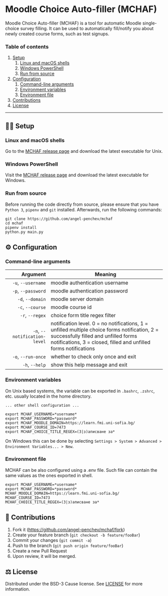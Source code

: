 # Moodle Choice Auto-filler (MCHAF)
Moodle Choice Auto-filler (MCHAF) is a tool for automatic Moodle single-choice survey filling. It can be used to automatically fill/notify you about newly created course forms, such as test signups.

### Table of contents

1. [Setup](#-setup)
    1. [Linux and macOS shells](#linux-and-macos-shells)
    2. [Windows PowerShell](#windows-powershell)
    3. [Run from source](#run-from-source)
2. [Configuration](#-configuration)
    1. [Command-line arguments](#command-line-arguments)
    2. [Environment variables](#environment-variables)
    3. [Environment file](#environment-file)
3. [Contributions](#-contributions)
4. [License](#-license)

---

## 👨‍💻 Setup

### Linux and macOS shells
Go to the [MCHAF release page](https://github.com/angel-penchev/mchaf/releases) and download the latest executable for Unix.

### Windows PowerShell
Visit the [MCHAF release page](https://github.com/angel-penchev/mchaf/releases) and download the latest executable for Windows.

### Run from source
Before running the code directly from source, please ensure that you have `Python 3`, `pipenv` and `git` installed. Afterwards, run the following commands:

```
git clone https://github.com/angel-penchev/mchaf
cd mchaf
pipenv install
python.py main.py
```

## ⚙ Configuration
### Command-line arguments
| Argument | Meaning |
|---------:|---------|
| `-u`, `--username`           | moodle authentication username      |
| `-p`, `--password`           | moodle authentication password      |
| `-d`, `--domain`             | moodle server domain                |
| `-c`, `--course`             | moodle course id                    |
| `-r`, `--regex`              | choice form title regex filter      |
| `-n`, `--notification-level` | notification level. 0 = no notifications, 1 = unfilled multiple choice forms notification, 2 = successfully filled and unfilled forms notifications, 3 = closed, filled and unfilled forms notifications |
| `-o`, `--run-once`           | whether to check only once and exit |
| `-h`, `--help`               | show this help message and exit     |

### Environment variables
On Unix based systems, the variable can be exported in `.bashrc`, `.zshrc`, etc. usually located in the home directory.

```
... other shell configuration ...

export MCHAF_USERNAME=*username*
export MCHAF_PASSWORD=*password*
export MCHAF_MOODLE_DOMAIN=https://learn.fmi.uni-sofia.bg/
export MCHAF_COURSE_ID=7473
export MCHAF_CHOICE_TITLE_REGEX=(З|з)аписване за*
```

On Windows this can be done by selecting `Settings > System > Advanced > Environment Variables... > New`.

### Environment file
MCHAF can be also configured using a .env file. Such file can contain the same values as the ones exported in shell.

```
export MCHAF_USERNAME=*username*
export MCHAF_PASSWORD=*password*
MCHAF_MOODLE_DOMAIN=https://learn.fmi.uni-sofia.bg/
MCHAF_COURSE_ID=7473
MCHAF_CHOICE_TITLE_REGEX=(З|з)аписване за*
```

## 💖 Contributions
1. Fork it (<https://github.com/angel-penchev/mchaf/fork>)
2. Create your feature branch (`git checkout -b feature/fooBar`)
3. Commit your changes (`git commit -a`)
4. Push to the branch (`git push origin feature/fooBar`)
5. Create a new Pull Request
6. Upon review, it will be merged.

## ⚖️ License
Distributed under the BSD-3 Cause license. See [LICENSE](LICENSE) for more information.